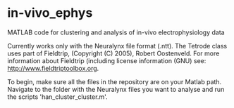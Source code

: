 # in-vivo_ephys
MATLAB code for clustering and analysis of in-vivo electrophysiology data

Currently works only with the Neuralynx file format (.ntt). The Tetrode class uses part of Fieldtrip, (Copyright (C) 2005), Robert Oostenveld. For more information about Fieldtrip (including license information (GNU) see: http://www.fieldtriptoolbox.org.

To begin, make sure all the files in the repository are on your Matlab path. Navigate to the folder with the Neuralynx files you want to analyse and run the scripts 'han_cluster_cluster.m'.


